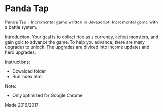 # Panda Tap
Panda Tap - Incremental game written in Javascript.
Incremental game with a battle system.

Introduction:
Your goal is to collect rice as a currency, defeat monsters, and gain gold to advance the game. To help you advance, there are many upgrades to unlock. The upgrades are divided into income updates and hero upgrades.


Instructions:
- Download folder
- Run index.html

Note:
- Only optimized for Google Chrome


Made 2016/2017
